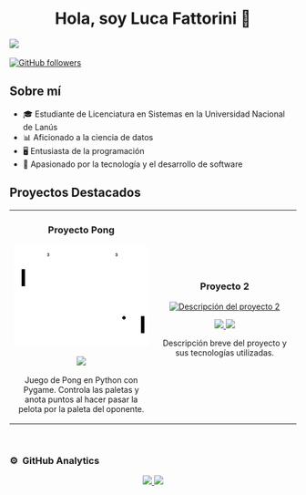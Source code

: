 <div align="center">
<h1 align="center">Hola, soy Luca Fattorini 👋</h1>
</div>
<img src="https://tu-imagen.png">

[![GitHub followers](https://img.shields.io/github/followers/lucafattorinii?style=social)](https://github.com/lucafattorinii)

## Sobre mí

- 🎓 Estudiante de Licenciatura en Sistemas en la Universidad Nacional de Lanús
- 📊 Aficionado a la ciencia de datos
- 🖥️ Entusiasta de la programación
- 🌱 Apasionado por la tecnología y el desarrollo de software

## Proyectos Destacados

<table>
<tr>
<td width="50%">
<h3 align="center">Proyecto Pong</h3>
<div align="center">
<a href="https://github.com/lucafattorinii/Pong" target="_blank"><img src="https://github.com/lucafattorinii/lucafattorinii/blob/main/pongimg.png?raw=true" width="400" alt="Descripción del proyecto 1"></a>
<p>
<a href="https://github.com/lucafattorinii/Pong" target="_blank">
<img src="https://img.shields.io/badge/CÓDIGO-ff9?style=for-the-badge&logo=github&logoColor=black">
</a>

</p>
<p>Juego de Pong en Python con Pygame. Controla las paletas y anota puntos al hacer pasar la pelota por la paleta del oponente.</p>
</div>
</td>

<td width="50%">
<h3 align="center">Proyecto 2</h3>
<div align="center">
<a href="https://github.com/tu-usuario/proyecto-2" target="_blank"><img src="https://ruta-a-la-imagen.jpg" width="400" alt="Descripción del proyecto 2"></a>
<p>
<a href="https://github.com/tu-usuario/proyecto-2" target="_blank">
<img src="https://img.shields.io/badge/CÓDIGO-ff9?style=for-the-badge&logo=github&logoColor=black">
</a>
<a href="https://youtu.be/enlace-al-video" target="_blank">
<img src="https://img.shields.io/badge/-YouTube-red?style=for-the-badge&color=fbfc40">
</a>
</p>
<p>Descripción breve del proyecto y sus tecnologías utilizadas.</p>
</div>
</td>
</tr>
</table>

<br>

### ⚙️ &nbsp;GitHub Analytics

<p align="center">
<a href="https://github.com/lucafattorinii">
  <img height="180em" src="https://github-readme-stats-eight-theta.vercel.app/api?username=lucafattorinii&show_icons=true&theme=algolia&include_all_commits=true&count_private=true"/>
  <img height="180em" src="https://github-readme-stats-eight-theta.vercel.app/api/top-langs/?username=lucafattorini&layout=compact&langs_count=8&theme=algolia"/>
</a>
</p>
